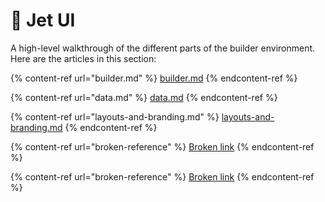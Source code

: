 # 🦄 Jet UI

A high-level walkthrough of the different parts of the builder environment. Here are the articles in this section:

{% content-ref url="builder.md" %}
[builder.md](builder.md)
{% endcontent-ref %}

{% content-ref url="data.md" %}
[data.md](data.md)
{% endcontent-ref %}

{% content-ref url="layouts-and-branding.md" %}
[layouts-and-branding.md](layouts-and-branding.md)
{% endcontent-ref %}

{% content-ref url="broken-reference" %}
[Broken link](broken-reference)
{% endcontent-ref %}

{% content-ref url="broken-reference" %}
[Broken link](broken-reference)
{% endcontent-ref %}

